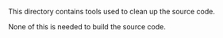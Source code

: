 This directory contains tools used to clean up the source code.

None of this is needed to build the source code.
